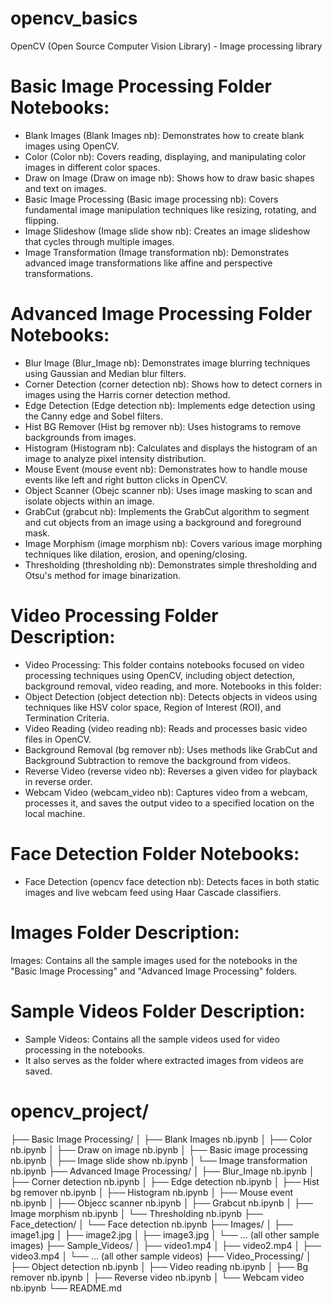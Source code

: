 # opencv_basics
OpenCV (Open Source Computer Vision Library) - Image processing library

# Basic Image Processing Folder Notebooks:
- Blank Images (Blank Images nb): Demonstrates how to create blank images using OpenCV.
- Color (Color nb): Covers reading, displaying, and manipulating color images in different color spaces.
- Draw on Image (Draw on image nb): Shows how to draw basic shapes and text on images.
- Basic Image Processing (Basic image processing nb): Covers fundamental image manipulation techniques like resizing, rotating, and flipping.
- Image Slideshow (Image slide show nb): Creates an image slideshow that cycles through multiple images.
- Image Transformation (Image transformation nb): Demonstrates advanced image transformations like affine and perspective transformations.

# Advanced Image Processing Folder Notebooks:
- Blur Image (Blur_Image nb): Demonstrates image blurring techniques using Gaussian and Median blur filters.
- Corner Detection (corner detection nb): Shows how to detect corners in images using the Harris corner detection method.
- Edge Detection (Edge detection nb): Implements edge detection using the Canny edge and Sobel filters.
- Hist BG Remover (Hist bg remover nb): Uses histograms to remove backgrounds from images.
- Histogram (Histogram nb): Calculates and displays the histogram of an image to analyze pixel intensity distribution.
- Mouse Event (mouse event nb): Demonstrates how to handle mouse events like left and right button clicks in OpenCV.
- Object Scanner (Obejc scanner nb): Uses image masking to scan and isolate objects within an image.
- GrabCut (grabcut nb): Implements the GrabCut algorithm to segment and cut objects from an image using a background and foreground mask.
- Image Morphism (image morphism nb): Covers various image morphing techniques like dilation, erosion, and opening/closing.
- Thresholding (thresholding nb): Demonstrates simple thresholding and Otsu's method for image binarization.

# Video Processing Folder Description:
- Video Processing: This folder contains notebooks focused on video processing techniques using OpenCV, including object detection, background removal, video reading, and more.
Notebooks in this folder:
- Object Detection (object detection nb): Detects objects in videos using techniques like HSV color space, Region of Interest (ROI), and Termination Criteria.
- Video Reading (video reading nb): Reads and processes basic video files in OpenCV.
- Background Removal (bg remover nb): Uses methods like GrabCut and Background Subtraction to remove the background from videos.
- Reverse Video (reverse video nb): Reverses a given video for playback in reverse order.
- Webcam Video (webcam_video nb): Captures video from a webcam, processes it, and saves the output video to a specified location on the local machine.

# Face Detection Folder Notebooks:
- Face Detection (opencv face detection nb): Detects faces in both static images and live webcam feed using Haar Cascade classifiers.

# Images Folder Description:
Images: Contains all the sample images used for the notebooks in the "Basic Image Processing" and "Advanced Image Processing" folders.

# Sample Videos Folder Description:
- Sample Videos: Contains all the sample videos used for video processing in the notebooks. 
- It also serves as the folder where extracted images from videos are saved.

# opencv_project/
├── Basic Image Processing/
│   ├── Blank Images nb.ipynb
│   ├── Color nb.ipynb
│   ├── Draw on image nb.ipynb
│   ├── Basic image processing nb.ipynb
│   ├── Image slide show nb.ipynb
│   └── Image transformation nb.ipynb
├── Advanced Image Processing/
│   ├── Blur_Image nb.ipynb
│   ├── Corner detection nb.ipynb
│   ├── Edge detection nb.ipynb
│   ├── Hist bg remover nb.ipynb
│   ├── Histogram nb.ipynb
│   ├── Mouse event nb.ipynb
│   ├── Objecc scanner nb.ipynb
│   ├── Grabcut nb.ipynb
│   ├── Image morphism nb.ipynb
│   └── Thresholding nb.ipynb
├── Face_detection/
│   └── Face detection nb.ipynb
├── Images/
│   ├── image1.jpg
│   ├── image2.jpg
│   ├── image3.jpg
│   └── ... (all other sample images)
├── Sample_Videos/
│   ├── video1.mp4
│   ├── video2.mp4
│   ├── video3.mp4
│   └── ... (all other sample videos)
├── Video_Processing/
│   ├── Object detection nb.ipynb
│   ├── Video reading nb.ipynb
│   ├── Bg remover nb.ipynb
│   ├── Reverse video nb.ipynb
│   └── Webcam video nb.ipynb
└── README.md


